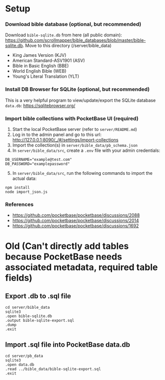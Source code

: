 # Setup

### Download bible database (optional, but recommended)

Download `bible-sqlite.db` from here (all public domain): https://github.com/scrollmapper/bible_databases/blob/master/bible-sqlite.db. Move to this directory (/server/bible_data)

- King James Version (KJV)
- American Standard-ASV1901 (ASV)
- Bible in Basic English (BBE)
- World English Bible (WEB)
- Young's Literal Translation (YLT)

### Install DB Browser for SQLite (optional, but recommended)

This is a very helpful program to view/update/export the SQLite database `data.db`: https://sqlitebrowser.org/

### Import bible collections with PocketBase UI (required)

1. Start the local PocketBase server (refer to `server/README.md`)
2. Log in to the admin panel and go to this url: http://127.0.0.1:8090/_/#/settings/import-collections
3. Import the collection(s) in `server/bible_data/pb_schema.json`
4. In `server/bible_data/src`, create a `.env` file with your admin credentials:

```
DB_USERNAME="example@test.com"
DB_PASSWORD="examplepassword"
```

5. In `server/bible_data/src`, run the following commands to import the actual data:

```
npm install
node import_json.js
```

### References

- https://github.com/pocketbase/pocketbase/discussions/2088
- https://github.com/pocketbase/pocketbase/discussions/2014
- https://github.com/pocketbase/pocketbase/discussions/1692

# Old (Can't directly add tables because PocketBase needs associated metadata, required table fields)

## Export .db to .sql file

```
cd server/bible_data
sqlite3
.open bible-sqlite.db
.output bible-sqlite-export.sql
.dump
.exit
```

## Import .sql file into PocketBase data.db

```
cd server/pb_data
sqlite3
.open data.db
.read ../bible_data/bible-sqlite-export.sql
.exit
```
